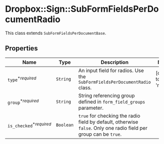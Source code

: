 # Dropbox::Sign::SubFormFieldsPerDocumentRadio

This class extends `SubFormFieldsPerDocumentBase`.

## Properties

| Name | Type | Description | Notes |
| ---- | ---- | ----------- | ----- |
| `type`<sup>*_required_</sup> | ```String``` |  An input field for radios. Use the `SubFormFieldsPerDocumentRadio` class.  |  [default to 'radio'] |
| `group`<sup>*_required_</sup> | ```String``` |  String referencing group defined in `form_field_groups` parameter.  |  |
| `is_checked`<sup>*_required_</sup> | ```Boolean``` |  `true` for checking the radio field by default, otherwise `false`. Only one radio field per group can be `true`.  |  |


